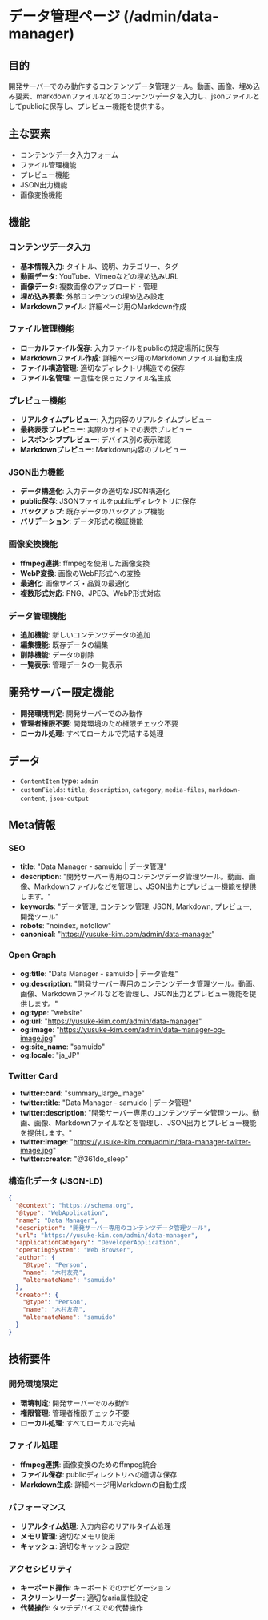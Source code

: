 # データ管理ページ (/admin/data-manager)

## 目的

開発サーバーでのみ動作するコンテンツデータ管理ツール。動画、画像、埋め込み要素、markdownファイルなどのコンテンツデータを入力し、jsonファイルとしてpublicに保存し、プレビュー機能を提供する。

## 主な要素

- コンテンツデータ入力フォーム
- ファイル管理機能
- プレビュー機能
- JSON出力機能
- 画像変換機能

## 機能

### コンテンツデータ入力

- **基本情報入力**: タイトル、説明、カテゴリー、タグ
- **動画データ**: YouTube、Vimeoなどの埋め込みURL
- **画像データ**: 複数画像のアップロード・管理
- **埋め込み要素**: 外部コンテンツの埋め込み設定
- **Markdownファイル**: 詳細ページ用のMarkdown作成

### ファイル管理機能

- **ローカルファイル保存**: 入力ファイルをpublicの規定場所に保存
- **Markdownファイル作成**: 詳細ページ用のMarkdownファイル自動生成
- **ファイル構造管理**: 適切なディレクトリ構造での保存
- **ファイル名管理**: 一意性を保ったファイル名生成

### プレビュー機能

- **リアルタイムプレビュー**: 入力内容のリアルタイムプレビュー
- **最終表示プレビュー**: 実際のサイトでの表示プレビュー
- **レスポンシブプレビュー**: デバイス別の表示確認
- **Markdownプレビュー**: Markdown内容のプレビュー

### JSON出力機能

- **データ構造化**: 入力データの適切なJSON構造化
- **public保存**: JSONファイルをpublicディレクトリに保存
- **バックアップ**: 既存データのバックアップ機能
- **バリデーション**: データ形式の検証機能

### 画像変換機能

- **ffmpeg連携**: ffmpegを使用した画像変換
- **WebP変換**: 画像のWebP形式への変換
- **最適化**: 画像サイズ・品質の最適化
- **複数形式対応**: PNG、JPEG、WebP形式対応

### データ管理機能

- **追加機能**: 新しいコンテンツデータの追加
- **編集機能**: 既存データの編集
- **削除機能**: データの削除
- **一覧表示**: 管理データの一覧表示

## 開発サーバー限定機能

- **開発環境判定**: 開発サーバーでのみ動作
- **管理者権限不要**: 開発環境のため権限チェック不要
- **ローカル処理**: すべてローカルで完結する処理

## データ

- `ContentItem` type: `admin`
- `customFields`: `title`, `description`, `category`, `media-files`, `markdown-content`, `json-output`

## Meta情報

### SEO

- **title**: "Data Manager - samuido | データ管理"
- **description**: "開発サーバー専用のコンテンツデータ管理ツール。動画、画像、Markdownファイルなどを管理し、JSON出力とプレビュー機能を提供します。"
- **keywords**: "データ管理, コンテンツ管理, JSON, Markdown, プレビュー, 開発ツール"
- **robots**: "noindex, nofollow"
- **canonical**: "https://yusuke-kim.com/admin/data-manager"

### Open Graph

- **og:title**: "Data Manager - samuido | データ管理"
- **og:description**: "開発サーバー専用のコンテンツデータ管理ツール。動画、画像、Markdownファイルなどを管理し、JSON出力とプレビュー機能を提供します。"
- **og:type**: "website"
- **og:url**: "https://yusuke-kim.com/admin/data-manager"
- **og:image**: "https://yusuke-kim.com/admin/data-manager-og-image.jpg"
- **og:site_name**: "samuido"
- **og:locale**: "ja_JP"

### Twitter Card

- **twitter:card**: "summary_large_image"
- **twitter:title**: "Data Manager - samuido | データ管理"
- **twitter:description**: "開発サーバー専用のコンテンツデータ管理ツール。動画、画像、Markdownファイルなどを管理し、JSON出力とプレビュー機能を提供します。"
- **twitter:image**: "https://yusuke-kim.com/admin/data-manager-twitter-image.jpg"
- **twitter:creator**: "@361do_sleep"

### 構造化データ (JSON-LD)

```json
{
  "@context": "https://schema.org",
  "@type": "WebApplication",
  "name": "Data Manager",
  "description": "開発サーバー専用のコンテンツデータ管理ツール",
  "url": "https://yusuke-kim.com/admin/data-manager",
  "applicationCategory": "DeveloperApplication",
  "operatingSystem": "Web Browser",
  "author": {
    "@type": "Person",
    "name": "木村友亮",
    "alternateName": "samuido"
  },
  "creator": {
    "@type": "Person",
    "name": "木村友亮",
    "alternateName": "samuido"
  }
}
```

## 技術要件

### 開発環境限定

- **環境判定**: 開発サーバーでのみ動作
- **権限管理**: 管理者権限チェック不要
- **ローカル処理**: すべてローカルで完結

### ファイル処理

- **ffmpeg連携**: 画像変換のためのffmpeg統合
- **ファイル保存**: publicディレクトリへの適切な保存
- **Markdown生成**: 詳細ページ用Markdownの自動生成

### パフォーマンス

- **リアルタイム処理**: 入力内容のリアルタイム処理
- **メモリ管理**: 適切なメモリ使用
- **キャッシュ**: 適切なキャッシュ設定

### アクセシビリティ

- **キーボード操作**: キーボードでのナビゲーション
- **スクリーンリーダー**: 適切なaria属性設定
- **代替操作**: タッチデバイスでの代替操作

